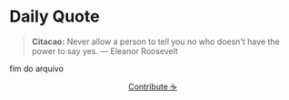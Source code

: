 # Daily Quote

> **Citacao:** Never allow a person to tell you no who doesn't have the power to say yes. — Eleanor Roosevelt

fim do arquivo

<watermark-footer>
<p align="center">
  <a href="https://github.com/ruisuan/ruisuan/blob/main/contribute.md">Contribute ☕</a>
</p>
</watermark-footer>
